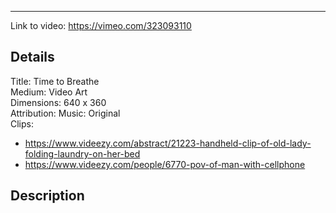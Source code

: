 -----

Link to video: https://vimeo.com/323093110

## Details

Title: Time to Breathe <br>
Medium: Video Art<br>
Dimensions: 640 x 360 <br>
Attribution: Music: Original<br>
Clips:
* https://www.videezy.com/abstract/21223-handheld-clip-of-old-lady-folding-laundry-on-her-bed<br>
* https://www.videezy.com/people/6770-pov-of-man-with-cellphone <br>
## Description
<br>

